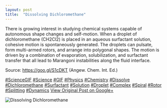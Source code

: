 ```yaml
---
layout: post
title:  "Dissolving Dichloromethane"
---
```


There is growing interest in studying chemical systems capable of autonomous shape changes and self-motion. When a droplet of dichloromethane (CH2Cl2) is placed in an aqueous surfactant solution, cohesive motion is spontaneously generated. The droplets can pulsate, form multi-armed rotors, and arrange into polygonal shapes. The motion is driven by a combination of evaporation, solubilization, and surfactant transfer that all lead to Marangoni instabilities along the fluid interface.  
  
Source: <https://goo.gl/S1cDKT> (Angew. Chem. Int. Ed.)  
  
[#ScienceGIF](https://plus.google.com/s/%23ScienceGIF/posts) [#Science](https://plus.google.com/s/%23Science/posts) [#GIF](https://plus.google.com/s/%23GIF/posts) [#Physics](https://plus.google.com/s/%23Physics/posts) [#Chemistry](https://plus.google.com/s/%23Chemistry/posts) [#Dissolve](https://plus.google.com/s/%23Dissolve/posts) [#Dichloromethane](https://plus.google.com/s/%23Dichloromethane/posts) [#Surfactant](https://plus.google.com/s/%23Surfactant/posts) [#Solution](https://plus.google.com/s/%23Solution/posts) [#Droplet](https://plus.google.com/s/%23Droplet/posts) [#Complex](https://plus.google.com/s/%23Complex/posts) [#Spiral](https://plus.google.com/s/%23Spiral/posts) [#Rotor](https://plus.google.com/s/%23Rotor/posts) [#Splitting](https://plus.google.com/s/%23Splitting/posts) [#Dynamics](https://plus.google.com/s/%23Dynamics/posts)
[View Original Post on Google+](https://plus.google.com/+ColinSullender/posts/8vE12Mmwx9f)

![Dissolving Dichloromethane](/assets/img/2018-01-13-Dissolving-Dichloromethane.gif)
